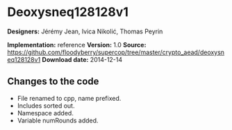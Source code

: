 # Deoxysneq128128v1

**Designers:** Jérémy Jean, Ivica Nikolić, Thomas Peyrin

**Implementation:** reference
**Version:** 1.0
**Source:** https://github.com/floodyberry/supercop/tree/master/crypto_aead/deoxysneq128128v1
**Download date:** 2014-12-14

## Changes to the code

* File renamed to cpp, name prefixed.
* Includes sorted out.
* Namespace added.
* Variable numRounds added.
